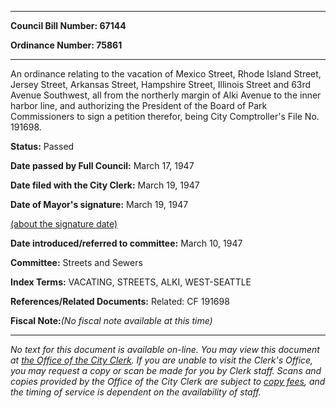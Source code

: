 

********

**Council Bill Number: 67144**
   
**Ordinance Number: 75861**
********

 An ordinance relating to the vacation of Mexico Street, Rhode Island Street, Jersey Street, Arkansas Street, Hampshire Street, Illinois Street and 63rd Avenue Southwest, all from the northerly margin of Alki Avenue to the inner harbor line, and authorizing the President of the Board of Park Commissioners to sign a petition therefor, being City Comptroller's File No. 191698.

**Status:** Passed
   
**Date passed by Full Council:** March 17, 1947
   
**Date filed with the City Clerk:** March 19, 1947
   
**Date of Mayor's signature:** March 19, 1947
   
[(about the signature date)](/~public/approvaldate.htm)
   
   
   
**Date introduced/referred to committee:** March 10, 1947
   
**Committee:** Streets and Sewers
   
   
**Index Terms:** VACATING, STREETS, ALKI, WEST-SEATTLE

**References/Related Documents:** Related: CF 191698

**Fiscal Note:**_(No fiscal note available at this time)_
********

_No text for this document is available on-line. You may view this document at [the Office of the City Clerk](http://www.seattle.gov/leg/clerk/contactUs.htm). If you are unable to visit the Clerk's Office, you may request a copy or scan be made for you by Clerk staff. Scans and copies provided by the Office of the City Clerk are subject to [copy fees](http://clerk.seattle.gov/~public/clerkfees.htm), and the timing of service is dependent on the availability of staff._

